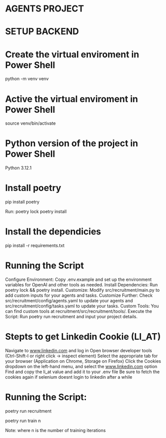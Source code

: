 # AGENTS PROJECT


# SETUP BACKEND
# Create the virtual enviroment in Power Shell
python -m venv venv

# Active the virtual enviroment in Power Shell
source venv/bin/activate

# Python version of the project in Power Shell
Python 3.12.1

# Install poetry
pip install poetry

Run:
poetry lock
poetry install

# Install the dependicies
pip install -r requirements.txt

# Running the Script
Configure Environment: Copy .env.example and set up the environment variables for OpenAI and other tools as needed.
Install Dependencies: Run poetry lock && poetry install.
Customize: Modify src/recruitment/main.py to add custom inputs for your agents and tasks.
Customize Further: Check src/recruitment/config/agents.yaml to update your agents and src/recruitment/config/tasks.yaml to update your tasks.
Custom Tools: You can find custom tools at recruitment/src/recruitment/tools/.
Execute the Script: Run poetry run recruitment and input your project details.

# Stepts to get Linkedin Cookie (LI_AT)
Navigate to www.linkedin.com and log in
Open browser developer tools (Ctrl-Shift-I or right click -> inspect element)
Select the appropriate tab for your browser (Application on Chrome, Storage on Firefox)
Click the Cookies dropdown on the left-hand menu, and select the www.linkedin.com option
Find and copy the li_at value and add it to your .env file
Be sure to fetch the cookies again if selenium doesnt login to linkedin after a while

# Running the Script: 
poetry run recruitment

poetry run train n 

Note: where n is the number of training iterations
